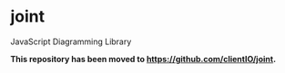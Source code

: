 # joint
JavaScript Diagramming Library

**This repository has been moved to https://github.com/clientIO/joint.**
